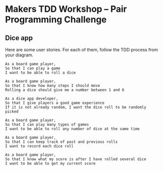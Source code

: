 # Makers TDD Workshop – Pair Programming Challenge

## Dice app

Here are some user stories. For each of them, follow the TDD process from your diagram.
```
As a board game player,
So that I can play a game
I want to be able to roll a dice

As a board game player,
So that I know how many steps I should move
Rolling a dice should give me a number between 1 and 6

As a dice app developer,
So that I give players a good game experience
If it is not already random, I want the dice roll to be randomly picked

As a board game player,
So that I can play many types of games
I want to be able to roll any number of dice at the same time

As a board game player,
So that I can keep track of past and previous rolls
I want to record each dice roll

As a board game player,
So that I know what my score is after I have rolled several dice
I want to be able to get my current score
```

